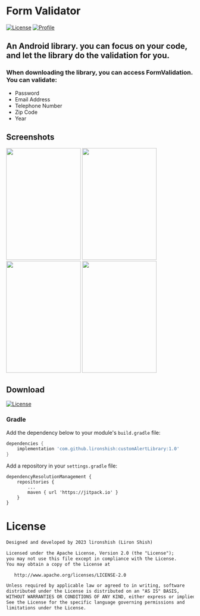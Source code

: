 # Form Validator

<p align="left">
  <a href="https://jitpack.io/#lironshish/customAlertLibrary/1.0"><img alt="License" src="https://badgen.net/badge/Jitpack/1.0/orange?icon=github"/></a>
  <a href="https://github.com/lironshish"><img alt="Profile" src="https://github.com/lironshish/FormValidation"/></a>
</p>

## An Android library. you can focus on your code, and let the library do the validation for you. 

### When downloading the library, you can access FormValidation. You can validate:
- Password
- Email Address
- Telephone Number
- Zip Code
- Year

## Screenshots

<div>
  <img src="https://user-images.githubusercontent.com/62293320/235295888-9ee756ad-22c9-45c9-8516-0208d4f59ee0.png" width="200" height="300"/>
   <img src="https://user-images.githubusercontent.com/62293320/235295895-b183126c-a334-4790-b9d4-a6e387d64cac.png"  width="200" height="300"/>
    <img src="https://user-images.githubusercontent.com/62293320/235295900-c4272f94-6c34-4a2a-8bb0-d98a244e24e8.png"  width="200" height="300"/>
    <img src="https://user-images.githubusercontent.com/62293320/235295909-a9392777-ad4f-4880-b0a0-9091c4a419f8.png"  width="200" height="300"/>
</div>


## Download
  <a href="https://jitpack.io/#lironshish/customAlertLibrary/1.0"><img alt="License" src="https://badgen.net/badge/Jitpack/1.0/orange?icon=github"/></a>

### Gradle

Add the dependency below to your module's `build.gradle` file:
```gradle
dependencies {
    implementation 'com.github.lironshish:customAlertLibrary:1.0'
}
```
Add a repository in your `settings.gradle` file:
```
dependencyResolutionManagement {
    repositories {
        ...
        maven { url 'https://jitpack.io' }
    }
}
```

# License
```xml
Designed and developed by 2023 lironshish (Liron Shish)

Licensed under the Apache License, Version 2.0 (the "License");
you may not use this file except in compliance with the License.
You may obtain a copy of the License at

   http://www.apache.org/licenses/LICENSE-2.0

Unless required by applicable law or agreed to in writing, software
distributed under the License is distributed on an "AS IS" BASIS,
WITHOUT WARRANTIES OR CONDITIONS OF ANY KIND, either express or implied.
See the License for the specific language governing permissions and
limitations under the License.
```
